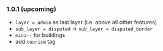 ### 1.0.1 (upcoming)
* `layer = admin` as last layer (i.e. above all other features)
* `sub_layer = disputed` -> `sub_layer = disputed_border`
* `minz--` for buildings
* add `tourism` tag
